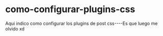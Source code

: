 # como-configurar-plugins-css
Aqui indico como configurar los plugins de post css----Es que luego me olvido xd

